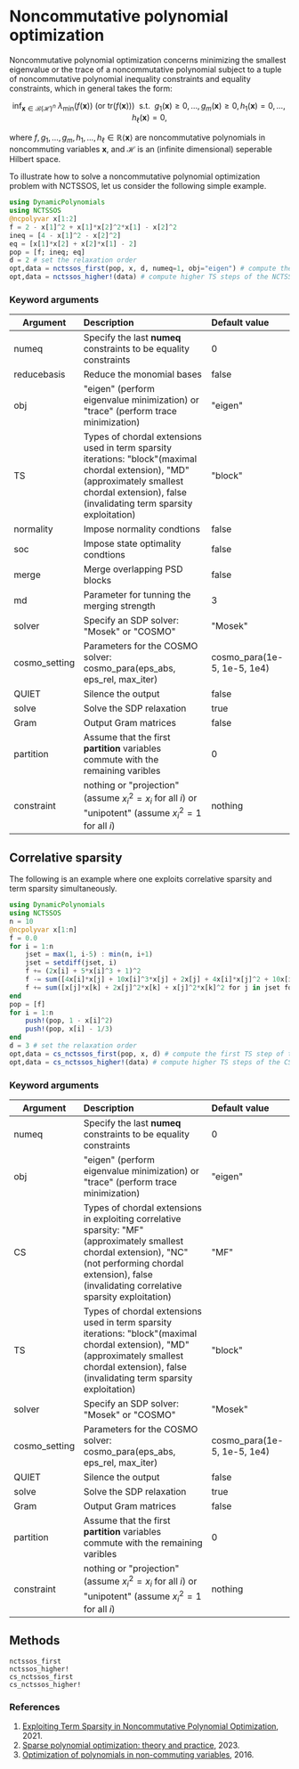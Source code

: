 # Noncommutative polynomial optimization

Noncommutative polynomial optimization concerns minimizing the smallest eigenvalue or the trace of a noncommutative polynomial subject to a tuple of noncommutative polynomial inequality constraints and equality constraints, which in general takes the form:

$$\mathrm{inf}_{\mathbf{x}\in\mathcal{B}(\mathcal{H})^n}\ \lambda_{\min}(f(\mathbf{x}))\ (\text{or } \mathrm{tr}(f(\mathbf{x}))) \ \text{ s.t. }\ g_1(\mathbf{x})\ge0,\ldots,g_m(\mathbf{x})\ge0,h_1(\mathbf{x})=0,\ldots,h_{\ell}(\mathbf{x})=0,$$

where $f,g_1,\ldots,g_m,h_1,\ldots,h_{\ell}\in\mathbb{R}\langle\mathbf{x}\rangle$ are noncommutative polynomials in noncommuting variables $\mathbf{x}$, and $\mathcal{H}$ is an (infinite dimensional) seperable Hilbert space.

To illustrate how to solve a noncommutative polynomial optimization problem with NCTSSOS, let us consider the following simple example.

```Julia
using DynamicPolynomials
using NCTSSOS
@ncpolyvar x[1:2]
f = 2 - x[1]^2 + x[1]*x[2]^2*x[1] - x[2]^2
ineq = [4 - x[1]^2 - x[2]^2]
eq = [x[1]*x[2] + x[2]*x[1] - 2]
pop = [f; ineq; eq]
d = 2 # set the relaxation order
opt,data = nctssos_first(pop, x, d, numeq=1, obj="eigen") # compute the first TS step of the NCTSSOS hierarchy
opt,data = nctssos_higher!(data) # compute higher TS steps of the NCTSSOS hierarchy
```

### Keyword arguments
Argument | Description | Default value
--- | :--- | :---
numeq | Specify the last **numeq** constraints to be equality constraints | 0
reducebasis | Reduce the monomial bases | false
obj | "eigen" (perform eigenvalue minimization) or "trace" (perform trace minimization) | "eigen"
TS | Types of chordal extensions used in term sparsity iterations: "block"(maximal chordal extension), "MD" (approximately smallest chordal extension), false (invalidating term sparsity exploitation) | "block"
normality | Impose normality condtions | false
soc | Impose state optimality condtions | false
merge | Merge overlapping PSD blocks | false
md | Parameter for tunning the merging strength | 3
solver | Specify an SDP solver: "Mosek" or "COSMO" | "Mosek"
cosmo_setting | Parameters for the COSMO solver: cosmo_para(eps_abs, eps_rel, max_iter) | cosmo_para(1e-5, 1e-5, 1e4)
QUIET | Silence the output| false
solve | Solve the SDP relaxation | true
Gram | Output Gram matrices | false
partition | Assume that the first **partition** variables commute with the remaining varibles | 0
constraint | nothing or "projection" (assume $x_i^2=x_i$ for all $i$) or "unipotent" (assume $x_i^2=1$ for all $i$) | nothing

## Correlative sparsity
The following is an example where one exploits correlative sparsity and term sparsity simultaneously.

```Julia
using DynamicPolynomials
using NCTSSOS
n = 10
@ncpolyvar x[1:n]
f = 0.0
for i = 1:n
    jset = max(1, i-5) : min(n, i+1)
    jset = setdiff(jset, i)
    f += (2x[i] + 5*x[i]^3 + 1)^2
    f -= sum([4x[i]*x[j] + 10x[i]^3*x[j] + 2x[j] + 4x[i]*x[j]^2 + 10x[i]^3*x[j]^2 + 2x[j]^2 for j in jset])
    f += sum([x[j]*x[k] + 2x[j]^2*x[k] + x[j]^2*x[k]^2 for j in jset for k in jset])
end
pop = [f]
for i = 1:n
    push!(pop, 1 - x[i]^2)
    push!(pop, x[i] - 1/3)
end
d = 3 # set the relaxation order
opt,data = cs_nctssos_first(pop, x, d) # compute the first TS step of the CS-NCTSSOS hierarchy
opt,data = cs_nctssos_higher!(data) # compute higher TS steps of the CS-NCTSSOS hierarchy
```

### Keyword arguments
Argument | Description | Default value
--- | :--- | :---
numeq | Specify the last **numeq** constraints to be equality constraints | 0
obj | "eigen" (perform eigenvalue minimization) or "trace" (perform trace minimization) | "eigen"
CS | Types of chordal extensions in exploiting correlative sparsity: "MF" (approximately smallest chordal extension), "NC" (not performing chordal extension), false (invalidating correlative sparsity exploitation) | "MF"
TS | Types of chordal extensions used in term sparsity iterations: "block"(maximal chordal extension), "MD" (approximately smallest chordal extension), false (invalidating term sparsity exploitation) | "block"
solver | Specify an SDP solver: "Mosek" or "COSMO" | "Mosek"
cosmo_setting | Parameters for the COSMO solver: cosmo_para(eps_abs, eps_rel, max_iter) | cosmo_para(1e-5, 1e-5, 1e4)
QUIET | Silence the output| false
solve | Solve the SDP relaxation | true
Gram | Output Gram matrices | false
partition | Assume that the first **partition** variables commute with the remaining varibles | 0
constraint | nothing or "projection" (assume $x_i^2=x_i$ for all $i$) or "unipotent" (assume $x_i^2=1$ for all $i$) | nothing

## Methods
```@docs
nctssos_first
nctssos_higher!
cs_nctssos_first
cs_nctssos_higher!
```

### References

1. [Exploiting Term Sparsity in Noncommutative Polynomial Optimization](https://arxiv.org/abs/2010.06956), 2021.    
2. [Sparse polynomial optimization: theory and practice](https://arxiv.org/abs/2208.11158), 2023.   
3. [Optimization of polynomials in non-commuting variables](https://link.springer.com/content/pdf/10.1007/978-3-319-33338-0.pdf), 2016. 